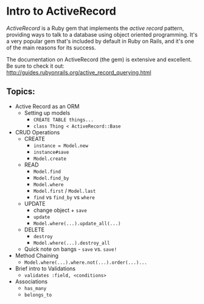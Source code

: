 # Intro to ActiveRecord

_ActiveRecord_ is a Ruby gem that implements the _active record_ pattern, providing ways to talk to a database using object oriented programming. It's a very popular gem that's included by default in Ruby on Rails, and it's one of the main reasons for its success.

The documentation on ActiveRecord (the gem) is extensive and excellent. Be sure to check it out: http://guides.rubyonrails.org/active_record_querying.html

## Topics:

* Active Record as an ORM
    - Setting up models
        + `CREATE TABLE things...`
        + `class Thing < ActiveRecord::Base`
* CRUD Operations
    - CREATE
        + `instance = Model.new`
        + `instance#save`
        + `Model.create`
    - READ
        + `Model.find`
        + `Model.find_by`
        + `Model.where`
        + `Model.first` / `Model.last`
        + `find` vs `find_by` vs `where`
    - UPDATE
        + change object + `save`
        + `update`
        + `Model.where(...).update_all(...)`
    - DELETE
        + `destroy`
        + `Model.where(...).destroy_all`
    - Quick note on bangs - `save` vs. `save!`
* Method Chaining
    - `Model.where(...).where.not(...).order(...)...`
* Brief intro to Validations
    - `validates :field, <conditions>`
* Associations
    - `has_many`
    - `belongs_to`
